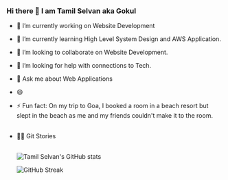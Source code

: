 ### Hi there 👋 I am Tamil Selvan aka Gokul

- 🔭 I’m currently working on Website Development
- 🌱 I’m currently learning High Level System Design and AWS Application.
- 👯 I’m looking to collaborate on Website Development.
- 🤔 I’m looking for help with connections to Tech.
- 💬 Ask me about Web Applications
- 😄
- ⚡ Fun fact: On my trip to Goa, I booked a room in a beach resort but slept in the beach as me and my friends couldn't make it to the room.
  <br></br>
- 👨‍💻 Git Stories
  <br></br>

  ![Tamil Selvan's GitHub stats](https://github-readme-stats.vercel.app/api?username=tamilselvanyes)

  ![GitHub Streak](https://github-readme-streak-stats.herokuapp.com/?user=tamilselvanyes)

